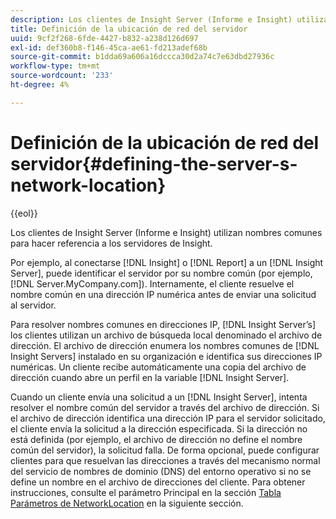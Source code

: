 ```yaml
---
description: Los clientes de Insight Server (Informe e Insight) utilizan nombres comunes para hacer referencia a los servidores de Insight.
title: Definición de la ubicación de red del servidor
uuid: 9cf2f268-6fde-4427-b832-a238d126d697
exl-id: def360b8-f146-45ca-ae61-fd213adef68b
source-git-commit: b1dda69a606a16dccca30d2a74c7e63dbd27936c
workflow-type: tm+mt
source-wordcount: '233'
ht-degree: 4%

---
```


# Definición de la ubicación de red del servidor{#defining-the-server-s-network-location}

{{eol}}

Los clientes de Insight Server (Informe e Insight) utilizan nombres comunes para hacer referencia a los servidores de Insight.

Por ejemplo, al conectarse [!DNL Insight] o [!DNL Report] a un [!DNL Insight Server], puede identificar el servidor por su nombre común (por ejemplo, [!DNL Server.MyCompany.com]). Internamente, el cliente resuelve el nombre común en una dirección IP numérica antes de enviar una solicitud al servidor.

Para resolver nombres comunes en direcciones IP, [!DNL Insight Server’s] los clientes utilizan un archivo de búsqueda local denominado el archivo de dirección. El archivo de dirección enumera los nombres comunes de [!DNL Insight Servers] instalado en su organización e identifica sus direcciones IP numéricas. Un cliente recibe automáticamente una copia del archivo de dirección cuando abre un perfil en la variable [!DNL Insight Server].

Cuando un cliente envía una solicitud a un [!DNL Insight Server], intenta resolver el nombre común del servidor a través del archivo de dirección. Si el archivo de dirección identifica una dirección IP para el servidor solicitado, el cliente envía la solicitud a la dirección especificada. Si la dirección no está definida (por ejemplo, el archivo de dirección no define el nombre común del servidor), la solicitud falla. De forma opcional, puede configurar clientes para que resuelvan las direcciones a través del mecanismo normal del servicio de nombres de dominio (DNS) del entorno operativo si no se define un nombre en el archivo de direcciones del cliente. Para obtener instrucciones, consulte el parámetro Principal en la sección [Tabla Parámetros de NetworkLocation](../../../../../home/c-inst-svr/c-install-ins-svr/t-install-proc-inst-svr-dpu/c-svrs-ntwk-loc/c-ntwk-loc.md#concept-18587827cbd24805801caa86bc816e05) en la siguiente sección.
